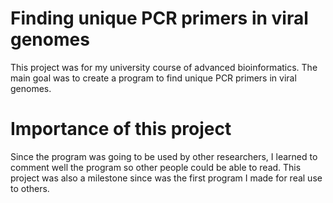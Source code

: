 # Finding unique PCR primers in viral genomes
This project was for my university course of advanced bioinformatics. The main goal was to create a program to find unique PCR primers in viral genomes.

# Importance of this project
Since the program was going to be used by other researchers, I learned to comment well the program so other people could be able to read. This project was also a milestone since was the first program I made for real use to others.
